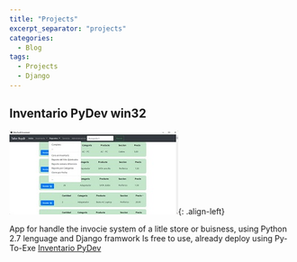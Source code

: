 ```yaml
---
title: "Projects"
excerpt_separator: "projects"
categories:
  - Blog
tags:
  - Projects
  - Django
---
```


## Inventario PyDev win32
![image-left](/assets/images/Inventario-PyDev.jpg/){: .align-left}

App for handle the invocie system of a litle store or buisness, using Python 2.7 lenguage and  Django framwork
Is free to use, already deploy using Py-To-Exe
[Inventario PyDev](https://github.com/bash20cu/inventario_py_dev_0.5)
